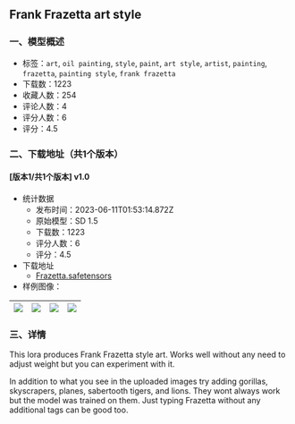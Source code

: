 ## Frank Frazetta art style
### 一、模型概述

- 标签：`art`, `oil painting`, `style`, `paint`, `art style`, `artist`, `painting`, `frazetta`, `painting style`, `frank frazetta`
- 下载数：1223
- 收藏人数：254
- 评论人数：4
- 评分人数：6
- 评分：4.5

### 二、下载地址（共1个版本）

#### [版本1/共1个版本] v1.0

- 统计数据
  - 发布时间：2023-06-11T01:53:14.872Z
  - 原始模型：SD 1.5
  - 下载数：1223
  - 评分人数：6
  - 评分：4.5
- 下载地址
  - [Frazetta.safetensors](https://civitai.com/api/download/models/93477)
- 样例图像：

| <img src="https://image.civitai.com/xG1nkqKTMzGDvpLrqFT7WA/af905cac-2140-4666-bde0-06712d2d518b/width=450/1103191.jpeg" /> | <img src="https://image.civitai.com/xG1nkqKTMzGDvpLrqFT7WA/3134bc2d-7bb8-4f8b-8a55-fa849d2de179/width=450/1103192.jpeg" /> | <img src="https://image.civitai.com/xG1nkqKTMzGDvpLrqFT7WA/ad0a2f6c-d44d-47d5-bf2e-d1d3d5af91df/width=450/1103193.jpeg" /> | <img src="https://image.civitai.com/xG1nkqKTMzGDvpLrqFT7WA/401e9c0b-5fe3-4145-91c5-98731b16a5c3/width=450/1103198.jpeg" /> |
| ---- | ---- | ---- | ---- |


### 三、详情
<p>This lora produces Frank Frazetta style art. Works well without any need to adjust weight but you can experiment with it.</p><p>In addition to what you see in the uploaded images try adding gorillas, skyscrapers, planes, sabertooth tigers, and lions. They wont always work but the model was trained on them. Just typing Frazetta without any additional tags can be good too.</p><p></p>